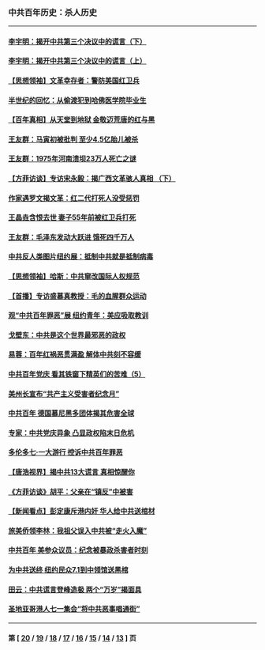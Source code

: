 ### 中共百年历史：杀人历史
---
#### [李宇明：揭开中共第三个决议中的谎言（下）](../../pages/nf1176106/n13389389.md?12040430) 
#### [李宇明：揭开中共第三个决议中的谎言（上）](../../pages/nf1176106/n13388697.md?12040430) 
#### [【思想领袖】文革幸存者：警防美国红卫兵](../../pages/nf1176106/n13339289.md?12040430) 
#### [半世纪的回忆：从偷渡犯到哈佛医学院毕业生](../../pages/nf1176106/n13345328.md?12040430) 
#### [【百年真相】从天堂到地狱 金敬迈荒唐的红与黑](../../pages/nf1176106/n13336995.md?12040430) 
#### [王友群：马寅初被批判 至少4.5亿胎儿被杀](../../pages/nf1176106/n13260313.md?12040430) 
#### [王友群：1975年河南溃坝23万人死亡之谜](../../pages/nf1176106/n13231576.md?12040430) 
#### [【方菲访谈】专访宋永毅：揭广西文革骇人真相 （下）](../../pages/nf1176106/n13209074.md?12040430) 
#### [作家遇罗文揭文革：红二代打死人没受惩罚](../../pages/nf1176106/n13205254.md?12040430) 
#### [王晶垚含恨去世 妻子55年前被红卫兵打死](../../pages/nf1176106/n13203590.md?12040430) 
#### [王友群：毛泽东发动大跃进 饿死四千万人](../../pages/nf1176106/n13177158.md?12040430) 
#### [中共反人类图片纽约展：抵制中共就是抵制病毒](../../pages/nf1176106/n13115371.md?12040430) 
#### [【思想领袖】哈斯：中共窜改国际人权规范](../../pages/nf1176106/n13053647.md?12040430) 
#### [【首播】专访盛慕真教授：毛的血腥群众运动](../../pages/nf1176106/n13091782.md?12040430) 
#### [观“中共百年罪恶”展 纽约青年：美应吸取教训](../../pages/nf1176106/n13085246.md?12040430) 
#### [戈壁东：中共是这个世界最邪恶的政权](../../pages/nf1176106/n13085641.md?12040430) 
#### [易蓉：百年红祸恶贯满盈 解体中共刻不容缓](../../pages/nf1176106/n13084455.md?12040430) 
#### [中共百年党庆 看其铁窗下精英们的苦难（5）](../../pages/nf1176106/n13076766.md?12040430) 
#### [美州长宣布“共产主义受害者纪念月”](../../pages/nf1176106/n13074024.md?12040430) 
#### [中共百年 德国慕尼黑多团体揭其危害全球](../../pages/nf1176106/n13068873.md?12040430) 
#### [专家：中共党庆异象 凸显政权陷末日危机](../../pages/nf1176106/n13067084.md?12040430) 
#### [多伦多七·一大游行 控诉中共百年罪恶](../../pages/nf1176106/n13062043.md?12040430) 
#### [【唐浩视界】揭中共13大谎言 真相惊醒你](../../pages/nf1176106/n13065208.md?12040430) 
#### [《方菲访谈》胡平：父亲在“镇反”中被害](../../pages/nf1176106/n13064114.md?12040430) 
#### [【新闻看点】彭定康斥港内奸 华人给中共送棺材](../../pages/nf1176106/n13064230.md?12040430) 
#### [旅美侨领李林：我祖父误入中共被“走火入魔”](../../pages/nf1176106/n13062777.md?12040430) 
#### [中共百年 美参众议员：纪念被暴政杀害者时刻](../../pages/nf1176106/n13063735.md?12040430) 
#### [为中共送终 纽约民众7.1到中领馆送黑棺](../../pages/nf1176106/n13062573.md?12040430) 
#### [田云：中共谎言登峰造极 两个“万岁”揭面具](../../pages/nf1176106/n13062013.md?12040430) 
#### [圣地亚哥港人七一集会“将中共恶事唱通街”](../../pages/nf1176106/n13062681.md?12040430) 

---
#### 第 [ [20](./20.md?12040430) / [19](./19.md?12040430) / [18](./18.md?12040430) / [17](./17.md?12040430) / [16](./16.md?12040430) / [15](./15.md?12040430) / [14](./14.md?12040430) / [13](./13.md?12040430) ] 页
